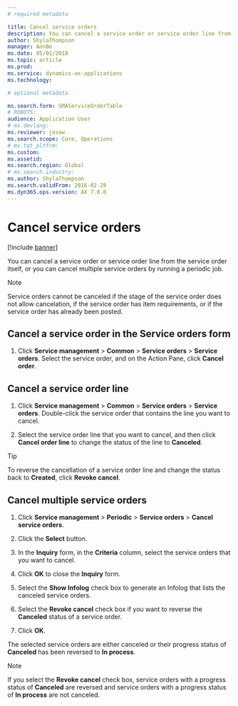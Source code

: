 ```yaml
---
# required metadata

title: Cancel service orders  
description: You can cancel a service order or service order line from the service order itself, or you can cancel multiple service orders by running a periodic job.
author: ShylaThompson
manager: AnnBe
ms.date: 05/01/2018
ms.topic: article
ms.prod: 
ms.service: dynamics-ax-applications
ms.technology: 

# optional metadata

ms.search.form: SMAServiceOrderTable
# ROBOTS: 
audience: Application User
# ms.devlang: 
ms.reviewer: josaw
ms.search.scope: Core, Operations
# ms.tgt_pltfrm: 
ms.custom: 
ms.assetid: 
ms.search.region: Global
# ms.search.industry: 
ms.author: ShylaThompson
ms.search.validFrom: 2016-02-28
ms.dyn365.ops.version: AX 7.0.0
---
```


# Cancel service orders   

[!include [banner](../includes/banner.md)]


You can cancel a service order or service order line from the service order itself, or you can cancel multiple service orders by running a periodic job.


> [!NOTE]
> <P>Service orders cannot be canceled if the stage of the service order does not allow cancelation, if the service order has item requirements, or if the service order has already been posted.</P>


## Cancel a service order in the Service orders form

1.  Click **Service management** \> **Common** \> **Service orders** \> **Service orders**. Select the service order, and on the Action Pane, click **Cancel order**.

## Cancel a service order line

1.  Click **Service management** \> **Common** \> **Service orders** \> **Service orders**. Double-click the service order that contains the line you want to cancel.

2.  Select the service order line that you want to cancel, and then click **Cancel order line** to change the status of the line to **Canceled**.


> [!TIP]
> <P>To reverse the cancellation of a service order line and change the status back to <STRONG>Created</STRONG>, click <STRONG>Revoke cancel</STRONG>.</P>


## Cancel multiple service orders

1.  Click **Service management** \> **Periodic** \> **Service orders** \> **Cancel service orders**.

2.  Click the **Select** button.

3.  In the **Inquiry** form, in the **Criteria** column, select the service orders that you want to cancel.

4.  Click **OK** to close the **Inquiry** form.

5.  Select the **Show Infolog** check box to generate an Infolog that lists the canceled service orders.

6.  Select the **Revoke cancel** check box if you want to reverse the **Canceled** status of a service order.

7.  Click **OK**.

The selected service orders are either canceled or their progress status of **Canceled** has been reversed to **In process**.


> [!NOTE]
> <P>If you select the <STRONG>Revoke cancel</STRONG> check box, service orders with a progress status of <STRONG>Canceled</STRONG> are reversed and service orders with a progress status of <STRONG>In process</STRONG> are not canceled.</P>


  



